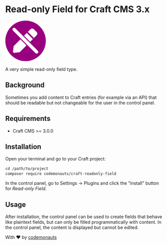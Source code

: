 # Read-only Field for Craft CMS 3.x

![Icon](resources/readonly.png)

A very simple read-only field type.

## Background

Sometimes you add content to Craft entries (for example via an API) that should be readable but not changeable for the user in the control panel.

## Requirements

 * Craft CMS >= 3.0.0

## Installation

Open your terminal and go to your Craft project:

``` shell
cd /path/to/project
composer require codemonauts/craft-readonly-field
```

In the control panel, go to Settings → Plugins and click the “install” button for *Read-only Field*.

## Usage

After installation, the control panel can be used to create fields that behave like plaintext fields, but can only be filled programmatically with content. In the control panel, the content is displayed but cannot be edited.

With ❤ by [codemonauts](https://codemonauts.com)

